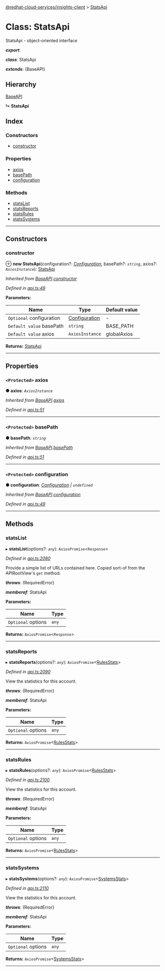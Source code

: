 [@redhat-cloud-services/insights-client](../README.md) > [StatsApi](../classes/statsapi.md)

# Class: StatsApi

StatsApi - object-oriented interface

*__export__*: 

*__class__*: StatsApi

*__extends__*: {BaseAPI}

## Hierarchy

 [BaseAPI](baseapi.md)

**↳ StatsApi**

## Index

### Constructors

* [constructor](statsapi.md#constructor)

### Properties

* [axios](statsapi.md#axios)
* [basePath](statsapi.md#basepath)
* [configuration](statsapi.md#configuration)

### Methods

* [statsList](statsapi.md#statslist)
* [statsReports](statsapi.md#statsreports)
* [statsRules](statsapi.md#statsrules)
* [statsSystems](statsapi.md#statssystems)

---

## Constructors

<a id="constructor"></a>

###  constructor

⊕ **new StatsApi**(configuration?: *[Configuration](configuration.md)*, basePath?: *`string`*, axios?: *`AxiosInstance`*): [StatsApi](statsapi.md)

*Inherited from [BaseAPI](baseapi.md).[constructor](baseapi.md#constructor)*

*Defined in [api.ts:49](https://github.com/RedHatInsights/javascript-clients/blob/master/packages/insights/api.ts#L49)*

**Parameters:**

| Name | Type | Default value |
| ------ | ------ | ------ |
| `Optional` configuration | [Configuration](configuration.md) | - |
| `Default value` basePath | `string` |  BASE_PATH |
| `Default value` axios | `AxiosInstance` |  globalAxios |

**Returns:** [StatsApi](statsapi.md)

___

## Properties

<a id="axios"></a>

### `<Protected>` axios

**● axios**: *`AxiosInstance`*

*Inherited from [BaseAPI](baseapi.md).[axios](baseapi.md#axios)*

*Defined in [api.ts:51](https://github.com/RedHatInsights/javascript-clients/blob/master/packages/insights/api.ts#L51)*

___
<a id="basepath"></a>

### `<Protected>` basePath

**● basePath**: *`string`*

*Inherited from [BaseAPI](baseapi.md).[basePath](baseapi.md#basepath)*

*Defined in [api.ts:51](https://github.com/RedHatInsights/javascript-clients/blob/master/packages/insights/api.ts#L51)*

___
<a id="configuration"></a>

### `<Protected>` configuration

**● configuration**: *[Configuration](configuration.md) \| `undefined`*

*Inherited from [BaseAPI](baseapi.md).[configuration](baseapi.md#configuration)*

*Defined in [api.ts:49](https://github.com/RedHatInsights/javascript-clients/blob/master/packages/insights/api.ts#L49)*

___

## Methods

<a id="statslist"></a>

###  statsList

▸ **statsList**(options?: *`any`*): `AxiosPromise`<`Response`>

*Defined in [api.ts:2080](https://github.com/RedHatInsights/javascript-clients/blob/master/packages/insights/api.ts#L2080)*

Provide a simple list of URLs contained here. Copied sort-of from the APIRootView's `get` method.

*__throws__*: {RequiredError}

*__memberof__*: StatsApi

**Parameters:**

| Name | Type |
| ------ | ------ |
| `Optional` options | `any` |

**Returns:** `AxiosPromise`<`Response`>

___
<a id="statsreports"></a>

###  statsReports

▸ **statsReports**(options?: *`any`*): `AxiosPromise`<[RulesStats](../interfaces/rulesstats.md)>

*Defined in [api.ts:2090](https://github.com/RedHatInsights/javascript-clients/blob/master/packages/insights/api.ts#L2090)*

View the statistics for this account.

*__throws__*: {RequiredError}

*__memberof__*: StatsApi

**Parameters:**

| Name | Type |
| ------ | ------ |
| `Optional` options | `any` |

**Returns:** `AxiosPromise`<[RulesStats](../interfaces/rulesstats.md)>

___
<a id="statsrules"></a>

###  statsRules

▸ **statsRules**(options?: *`any`*): `AxiosPromise`<[RulesStats](../interfaces/rulesstats.md)>

*Defined in [api.ts:2100](https://github.com/RedHatInsights/javascript-clients/blob/master/packages/insights/api.ts#L2100)*

View the statistics for this account.

*__throws__*: {RequiredError}

*__memberof__*: StatsApi

**Parameters:**

| Name | Type |
| ------ | ------ |
| `Optional` options | `any` |

**Returns:** `AxiosPromise`<[RulesStats](../interfaces/rulesstats.md)>

___
<a id="statssystems"></a>

###  statsSystems

▸ **statsSystems**(options?: *`any`*): `AxiosPromise`<[SystemsStats](../interfaces/systemsstats.md)>

*Defined in [api.ts:2110](https://github.com/RedHatInsights/javascript-clients/blob/master/packages/insights/api.ts#L2110)*

View the statistics for this account.

*__throws__*: {RequiredError}

*__memberof__*: StatsApi

**Parameters:**

| Name | Type |
| ------ | ------ |
| `Optional` options | `any` |

**Returns:** `AxiosPromise`<[SystemsStats](../interfaces/systemsstats.md)>

___

